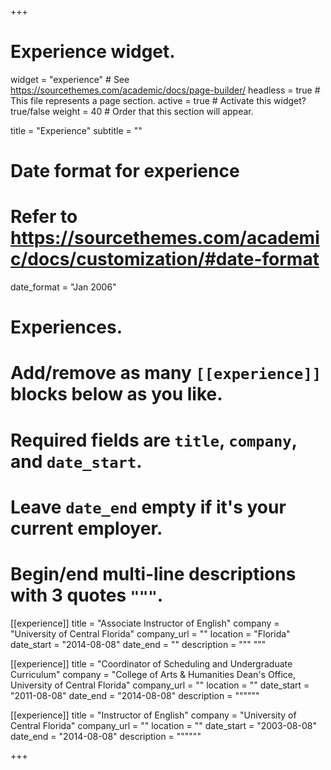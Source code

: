 +++
# Experience widget.
widget = "experience"  # See https://sourcethemes.com/academic/docs/page-builder/
headless = true  # This file represents a page section.
active = true  # Activate this widget? true/false
weight = 40  # Order that this section will appear.

title = "Experience"
subtitle = ""

# Date format for experience
#   Refer to https://sourcethemes.com/academic/docs/customization/#date-format
date_format = "Jan 2006"

# Experiences.
#   Add/remove as many `[[experience]]` blocks below as you like.
#   Required fields are `title`, `company`, and `date_start`.
#   Leave `date_end` empty if it's your current employer.
#   Begin/end multi-line descriptions with 3 quotes `"""`.
[[experience]]
  title = "Associate Instructor of English"
  company = "University of Central Florida"
  company_url = ""
  location = "Florida"
  date_start = "2014-08-08"
  date_end = ""
  description = """
  """

[[experience]]
  title = "Coordinator of Scheduling and Undergraduate Curriculum"
  company = "College of Arts & Humanities Dean's Office, University of Central Florida"
  company_url = ""
  location = ""
  date_start = "2011-08-08"
  date_end = "2014-08-08"
  description = """"""

[[experience]]
  title = "Instructor of English"
  company = "University of Central Florida"
  company_url = ""
  location = ""
  date_start = "2003-08-08"
  date_end = "2014-08-08"
  description = """"""

+++
